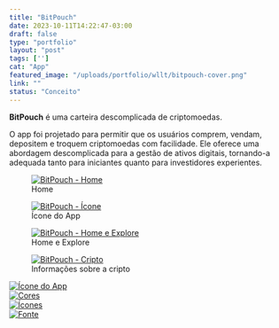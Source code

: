 ```yaml
---
title: "BitPouch"
date: 2023-10-11T14:22:47-03:00
draft: false
type: "portfolio"
layout: "post"
tags: ['']
cat: "App"
featured_image: "/uploads/portfolio/wllt/bitpouch-cover.png"
link: ""
status: "Conceito"
---
```


**BitPouch** é uma carteira descomplicada de criptomoedas.

O app foi projetado para permitir que os usuários comprem, vendam, depositem e troquem criptomoedas com facilidade. Ele oferece uma abordagem descomplicada para a gestão de ativos digitais, tornando-a adequada tanto para iniciantes quanto para investidores experientes.


<figure>
    <a href="/uploads/portfolio/wllt/bitpouch-cover.png" data-fancybox>
        <img src="/uploads/portfolio/wllt/bitpouch-cover.png" alt="BitPouch - Home" title="BitPouch - Home">
    </a>
    <figcaption>Home</figcaption>
</figure>

<figure>
    <a href="/uploads/portfolio/wllt/bitpouch-01.png" data-fancybox>
        <img src="/uploads/portfolio/wllt/bitpouch-01.png" alt="BitPouch - Ícone" title="BitPouch - Ícone">
    </a>
    <figcaption>Ícone do App</figcaption>
</figure>

<figure>
    <a href="/uploads/portfolio/wllt/bitpouch-02.png" data-fancybox>
        <img src="/uploads/portfolio/wllt/bitpouch-02.png" alt="BitPouch - Home e Explore" title="BitPouch - Home e Explore">
    </a>
    <figcaption>Home e Explore</figcaption>
</figure>

<figure>
    <a href="/uploads/portfolio/wllt/bitpouch-03.png" data-fancybox>
        <img src="/uploads/portfolio/wllt/bitpouch-03.png" alt="BitPouch - Cripto" title="BitPouch - Cripto">
    </a>
    <figcaption>Informações sobre a cripto</figcaption>
</figure>

<div id="carousel" class="f-carousel">

<div class="f-carousel__slide">
<a href="/uploads/portfolio/wllt/bitpouch-icon.png" data-fancybox="gallery">
    <img src="/uploads/portfolio/wllt/bitpouch-icon.png" alt="Ícone do App" title="Ícone do App">
</a>
</div>

<div class="f-carousel__slide">
<a href="/uploads/portfolio/wllt/bitpouch-colors.png" data-fancybox="gallery">
    <img src="/uploads/portfolio/wllt/bitpouch-colors.png" alt="Cores" title="Cores">
</a>
</div>

<div class="f-carousel__slide">
<a href="/uploads/portfolio/wllt/bitpouch-icons.png" data-fancybox="gallery">
    <img src="/uploads/portfolio/wllt/bitpouch-icons.png" alt="Ícones" title="Ícones">
</a>
</div>

<div class="f-carousel__slide">
<a href="/uploads/portfolio/wllt/bitpouch-font.png" data-fancybox="gallery">
    <img src="/uploads/portfolio/wllt/bitpouch-font.png" alt="Fonte" title="Fonte">
</a>
</div>

</div>